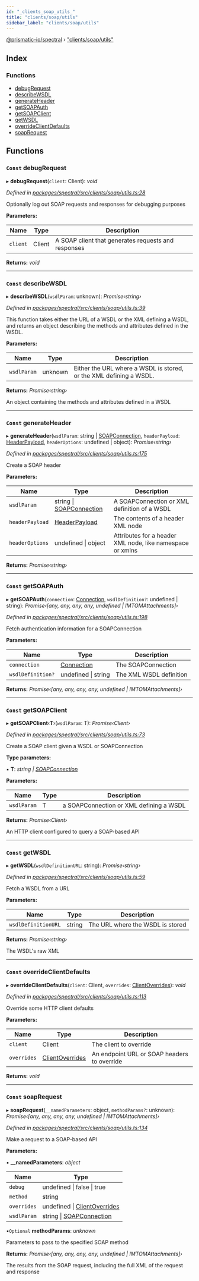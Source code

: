 ```yaml
---
id: "_clients_soap_utils_"
title: "clients/soap/utils"
sidebar_label: "clients/soap/utils"
---
```


[@prismatic-io/spectral](../index.md) › ["clients/soap/utils"](_clients_soap_utils_.md)

## Index

### Functions

* [debugRequest](_clients_soap_utils_.md#const-debugrequest)
* [describeWSDL](_clients_soap_utils_.md#const-describewsdl)
* [generateHeader](_clients_soap_utils_.md#const-generateheader)
* [getSOAPAuth](_clients_soap_utils_.md#const-getsoapauth)
* [getSOAPClient](_clients_soap_utils_.md#const-getsoapclient)
* [getWSDL](_clients_soap_utils_.md#const-getwsdl)
* [overrideClientDefaults](_clients_soap_utils_.md#const-overrideclientdefaults)
* [soapRequest](_clients_soap_utils_.md#const-soaprequest)

## Functions

### `Const` debugRequest

▸ **debugRequest**(`client`: Client): *void*

*Defined in [packages/spectral/src/clients/soap/utils.ts:28](https://github.com/prismatic-io/spectral/blob/v7.6.2/packages/spectral/src/clients/soap/utils.ts#L28)*

Optionally log out SOAP requests and responses for debugging purposes

**Parameters:**

Name | Type | Description |
------ | ------ | ------ |
`client` | Client | A SOAP client that generates requests and responses  |

**Returns:** *void*

___

### `Const` describeWSDL

▸ **describeWSDL**(`wsdlParam`: unknown): *Promise‹string›*

*Defined in [packages/spectral/src/clients/soap/utils.ts:39](https://github.com/prismatic-io/spectral/blob/v7.6.2/packages/spectral/src/clients/soap/utils.ts#L39)*

This function takes either the URL of a WSDL or the XML defining a WSDL, and returns an object describing the methods and attributes defined in the WSDL.

**Parameters:**

Name | Type | Description |
------ | ------ | ------ |
`wsdlParam` | unknown | Either the URL where a WSDL is stored, or the XML defining a WSDL. |

**Returns:** *Promise‹string›*

An object containing the methods and attributes defined in a WSDL

___

### `Const` generateHeader

▸ **generateHeader**(`wsdlParam`: string | [SOAPConnection](../interfaces/_clients_soap_types_.soapconnection.md), `headerPayload`: [HeaderPayload](../interfaces/_clients_soap_types_.headerpayload.md), `headerOptions`: undefined | object): *Promise‹string›*

*Defined in [packages/spectral/src/clients/soap/utils.ts:175](https://github.com/prismatic-io/spectral/blob/v7.6.2/packages/spectral/src/clients/soap/utils.ts#L175)*

Create a SOAP header

**Parameters:**

Name | Type | Description |
------ | ------ | ------ |
`wsdlParam` | string &#124; [SOAPConnection](../interfaces/_clients_soap_types_.soapconnection.md) | A SOAPConnection or XML definition of a WSDL |
`headerPayload` | [HeaderPayload](../interfaces/_clients_soap_types_.headerpayload.md) | The contents of a header XML node |
`headerOptions` | undefined &#124; object | Attributes for a header XML node, like namespace or xmlns |

**Returns:** *Promise‹string›*

___

### `Const` getSOAPAuth

▸ **getSOAPAuth**(`connection`: [Connection](../interfaces/_types_inputs_.connection.md), `wsdlDefinition?`: undefined | string): *Promise‹[any, any, any, any, undefined | IMTOMAttachments]›*

*Defined in [packages/spectral/src/clients/soap/utils.ts:198](https://github.com/prismatic-io/spectral/blob/v7.6.2/packages/spectral/src/clients/soap/utils.ts#L198)*

Fetch authentication information for a SOAPConnection

**Parameters:**

Name | Type | Description |
------ | ------ | ------ |
`connection` | [Connection](../interfaces/_types_inputs_.connection.md) | The SOAPConnection |
`wsdlDefinition?` | undefined &#124; string | The XML WSDL definition |

**Returns:** *Promise‹[any, any, any, any, undefined | IMTOMAttachments]›*

___

### `Const` getSOAPClient

▸ **getSOAPClient**‹**T**›(`wsdlParam`: T): *Promise‹Client›*

*Defined in [packages/spectral/src/clients/soap/utils.ts:73](https://github.com/prismatic-io/spectral/blob/v7.6.2/packages/spectral/src/clients/soap/utils.ts#L73)*

Create a SOAP client given a WSDL or SOAPConnection

**Type parameters:**

▪ **T**: *string | [SOAPConnection](../interfaces/_clients_soap_types_.soapconnection.md)*

**Parameters:**

Name | Type | Description |
------ | ------ | ------ |
`wsdlParam` | T | a SOAPConnection or XML defining a WSDL |

**Returns:** *Promise‹Client›*

An HTTP client configured to query a SOAP-based API

___

### `Const` getWSDL

▸ **getWSDL**(`wsdlDefinitionURL`: string): *Promise‹string›*

*Defined in [packages/spectral/src/clients/soap/utils.ts:59](https://github.com/prismatic-io/spectral/blob/v7.6.2/packages/spectral/src/clients/soap/utils.ts#L59)*

Fetch a WSDL from a URL

**Parameters:**

Name | Type | Description |
------ | ------ | ------ |
`wsdlDefinitionURL` | string | The URL where the WSDL is stored |

**Returns:** *Promise‹string›*

The WSDL's raw XML

___

### `Const` overrideClientDefaults

▸ **overrideClientDefaults**(`client`: Client, `overrides`: [ClientOverrides](../interfaces/_clients_soap_types_.clientoverrides.md)): *void*

*Defined in [packages/spectral/src/clients/soap/utils.ts:113](https://github.com/prismatic-io/spectral/blob/v7.6.2/packages/spectral/src/clients/soap/utils.ts#L113)*

Override some HTTP client defaults

**Parameters:**

Name | Type | Description |
------ | ------ | ------ |
`client` | Client | The client to override |
`overrides` | [ClientOverrides](../interfaces/_clients_soap_types_.clientoverrides.md) | An endpoint URL or SOAP headers to override  |

**Returns:** *void*

___

### `Const` soapRequest

▸ **soapRequest**(`__namedParameters`: object, `methodParams?`: unknown): *Promise‹[any, any, any, any, undefined | IMTOMAttachments]›*

*Defined in [packages/spectral/src/clients/soap/utils.ts:134](https://github.com/prismatic-io/spectral/blob/v7.6.2/packages/spectral/src/clients/soap/utils.ts#L134)*

Make a request to a SOAP-based API

**Parameters:**

▪ **__namedParameters**: *object*

Name | Type |
------ | ------ |
`debug` | undefined &#124; false &#124; true |
`method` | string |
`overrides` | undefined &#124; [ClientOverrides](../interfaces/_clients_soap_types_.clientoverrides.md) |
`wsdlParam` | string &#124; [SOAPConnection](../interfaces/_clients_soap_types_.soapconnection.md) |

▪`Optional`  **methodParams**: *unknown*

Parameters to pass to the specified SOAP method

**Returns:** *Promise‹[any, any, any, any, undefined | IMTOMAttachments]›*

The results from the SOAP request, including the full XML of the request and response

